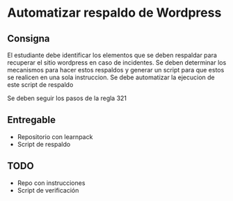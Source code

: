 # Automatizar respaldo de Wordpress

## Consigna

El estudiante debe identificar los elementos que se deben respaldar para recuperar el sitio wordpress en caso de incidentes. Se deben determinar los mecanismos para hacer estos respaldos y generar un script para que estos se realicen en una sola instruccion. Se debe automatizar la ejecucion de este script de respaldo

Se deben seguir los pasos de la regla 321 

## Entregable

- Repositorio con learnpack
- Script de respaldo

## TODO

- Repo con instrucciones
- Script de verificación
